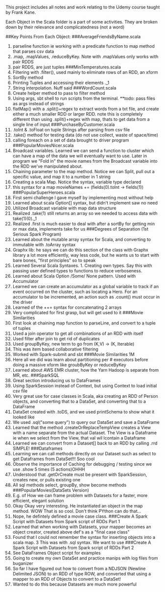 This project includes all notes and work
relating to the Udemy course taught by
Frank Kane.


Each Object in the Scala folder is a 
part of some activities. They are
broken down by their relevance
and complicatedness (not a word)



##Key Points From Each Object:
###AverageFriendsByName.scala
1. parseline function ie working with a predicate function to map method that parses csv data
2. .map, .mapValues, .reduceByKey. Note with .mapValues only works with pair RDDS
3. pair RDDS, are just tuples
###MinTemperatures.scala
1. Filtering with .filter(), used mainly to eliminate rows of an RDD, an xform
2. SortBy method
3. Printing Tuples and accessing their elements ._1
4. String interpolation. Nuff said
###WordCount.scala
1. Create helper method to pass to filter method
2. Using args, sbt shell to run scripts from the terminal. **todo: pass files as args instead of strings
3. flatMap() with a .split()+regex to extract words from a txt file, and create either a much smaller RDD or larger RDD. note this is completely different than using .split()+regex with map, thats to get data from a single line of input
###PurchaseByCustomer.scala
1. .toInt & .toFloat on tuple Strings after parsing from csv file
2. .take() method for testing data (do not use collect, waste of space/time)
3. calling foreach on a set of data brought to driver program
###PopularMoviesNicer.scala
1. Broadcast variables. Learned we can send a function to cluster which can have a map of the data we will eventually want to use. Later in program we "Fold in" the movie names from the Broadcast variable into the RDD we've manipulated about.
2. Chaining parameter to the map method. Notice we can Split, pull out a specific value, and map it to a number in 1 string
3. Creating a scala Map. Notice the syntax, variable type declared 
4. this syntax for a map movieNames += (fields(0).toInt -> fields(1))
###PopularSuperHeroes.scala
1. First semi challenge I gave myself by implementing most without help
2. Learned about scala Option[] syntax, but didn't implement saw no need
3. Utilized Broadcast variable with map data structure
4. Realized .take(1) still returns an array so we needed to access data with take(1)(0)._1
5. Realized .first is much easier to deal with after a sortBy for getting min or max data, implements take for us
###Degrees of Separation (1st Serious Spark Program)
1. Learned about the mutable array syntax for Scala, and converting to immutable with .toArray syntax
2. Graphx lib: he says we can do this section of the class with Graphx library a lot more efficiently, way less code, but he wants us to start with bare bones, "first principles" so to speak
3. Learned Several Scala Syntaxes. 1. Creating own types. Say this with passing user defined types to functions to reduce verboseness.
4. Learned about Scala Option /Some/ None pattern. Used with Accumulator
5. Learned we can create an accumulator as a global variable to track if an event occurred on the cluster, such as locating a Hero. For an accumulator to be incremented, an action such as .count() must occur in the driver
6. Learned of the ++= syntax for concatenating 2 arrays
7. Very complicated for first grasp, but will get used to it
###Movie Similarities
1. First look at chaining map function to parseLine, and convert to a tuple of tuples
2. Used a join operator to get all combinations of an RDD with itself
3. Used filter after join to get rid of duplicates
4. Used groupByKey, new term to go from (K,V) -> (K, Iterable<V>)
5. This was item based collaborative filtering
6. Worked with Spark-submit and sbt
###Movie Similarities 1M
1. Here all we did was learn about partitioning per # executors before doing a massive xform like groubByKey or reduceByKey
2. Learned about AWS EMR cluster, how the Yarn Hadoop is separate from MR, etc.
###SparkSQL
1. Great section introducing us to DataFrames
2. Using SparkSession instead of Context, but using Context to load initial csv file
3. Very great use for case classes in Scala, aka creating an RDD of Person objects, and converting that to a DataSet, and converting that to a DataFrame
4. DataSet created with .toDS, and we used printSchema to show what it looked like
5. We used .sql("some query") to query our DataSet and save a DataFrame
6. Learned that the method .createOrReplaceTempView creates a View with a name separate from the actual Dataset. The View is a Dataframe
    ie when we select from the View, that val wil lcontain a Dataframe
7. Learned we can convert from a Dataset[] back to an RDD by calling .rrd SIMPLE!
###Dataframes
1. Learning we can call methods directly on our Dataset such as select to get Dataframes from DataSet!!! Soo cool
2. Observe the importance of Caching for debugging / testing since we use .show 5 times (5 actions)OHHH
3. Understood that .getOrCreate must be present with SparkSession, creates new, or pulls existing one
4. All sql methods select, groupBy, show become methods
###PopularMovies(DataSets Version)
1. E.g. of How we can frame problem with Datasets for a faster, more efficient, elegant solution
2. Okay Okay very interesting. He instantiated an object in the map method. WOW That is so cool. Don't think PYthon can do that...
3. Nope, he defintely defined a movie case class.
###Create A Spark Script with Datasets from Spark script of RDDs Part 1
1. Learned that when working with Datasets, your mapper becomes an object creator, created above def's as a "final case class"
2. Found that I could not remember the syntax for inserting objects into a scala map.
3 This was with .sql syntax. We want to use 
###Create A Spark Script with Datasets from Spark script of RDDs Part 2
1. See DataFrames Object script for examples
2. Going to create my own DataSet and practice manips with log files from buganizer
3. So far I have figured out how to convert from a NDJSON (Newline Delimited JSON) to an RDD of type ROW, and converted that using a mapper to an RDD of Objects to convert to a DataSet!
4. Wanted to do this because Datasets are much more powerful
